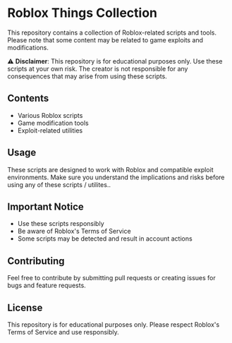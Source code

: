 # Roblox Things Collection

This repository contains a collection of Roblox-related scripts and tools. Please note that some content may be related to game exploits and modifications.

⚠️ **Disclaimer**: This repository is for educational purposes only. Use these scripts at your own risk. The creator is not responsible for any consequences that may arise from using these scripts.

## Contents

- Various Roblox scripts
- Game modification tools
- Exploit-related utilities

## Usage

These scripts are designed to work with Roblox and compatible exploit environments. Make sure you understand the implications and risks before using any of these scripts / utilites..

## Important Notice

- Use these scripts responsibly
- Be aware of Roblox's Terms of Service
- Some scripts may be detected and result in account actions

## Contributing

Feel free to contribute by submitting pull requests or creating issues for bugs and feature requests.

## License

This repository is for educational purposes only. Please respect Roblox's Terms of Service and use responsibly.
